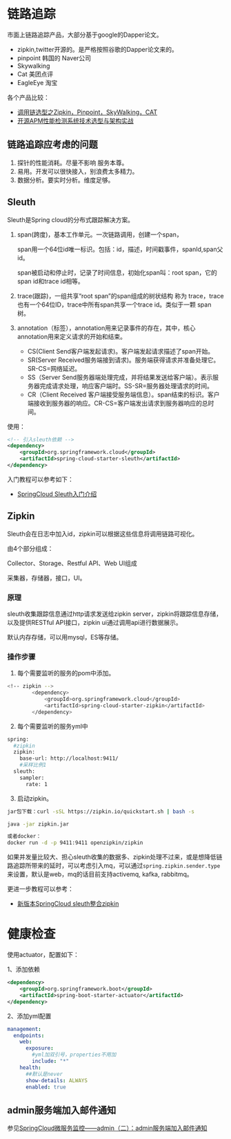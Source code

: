 # 链路追踪  

市面上链路追踪产品，大部分基于google的Dapper论文。

- zipkin,twitter开源的。是严格按照谷歌的Dapper论文来的。
- pinpoint 韩国的 Naver公司
- Skywalking
- Cat 美团点评
- EagleEye 淘宝

各个产品比较：

- [调用链选型之Zipkin，Pinpoint，SkyWalking，CAT](https://www.jianshu.com/p/0fbbf99a236e)
- [开源APM性能检测系统技术选型与架构实战](https://www.pianshen.com/article/14489990/)

## 链路追踪应考虑的问题

1. 探针的性能消耗。尽量不影响 服务本尊。
2. 易用。开发可以很快接入，别浪费太多精力。
3. 数据分析。要实时分析。维度足够。

## Sleuth

Sleuth是Spring cloud的分布式跟踪解决方案。

1. span(跨度)，基本工作单元。一次链路调用，创建一个span，

   span用一个64位id唯一标识。包括：id，描述，时间戳事件，spanId,span父id。

   span被启动和停止时，记录了时间信息，初始化span叫：root span，它的span id和trace id相等。

2. trace(跟踪)，一组共享“root span”的span组成的树状结构 称为 trace，trace也有一个64位ID，trace中所有span共享一个trace id。类似于一颗 span 树。

3. annotation（标签），annotation用来记录事件的存在，其中，核心annotation用来定义请求的开始和结束。

   - CS(Client Send客户端发起请求)。客户端发起请求描述了span开始。
   - SR(Server Received服务端接到请求)。服务端获得请求并准备处理它。SR-CS=网络延迟。
   - SS（Server Send服务器端处理完成，并将结果发送给客户端）。表示服务器完成请求处理，响应客户端时。SS-SR=服务器处理请求的时间。
   - CR（Client Received 客户端接受服务端信息）。span结束的标识。客户端接收到服务器的响应。CR-CS=客户端发出请求到服务器响应的总时间。

使用：

```xml
<!-- 引入sleuth依赖 -->
<dependency>
    <groupId>org.springframework.cloud</groupId>
    <artifactId>spring-cloud-starter-sleuth</artifactId>
</dependency>
```



入门教程可以参考如下：

- [SpringCloud Sleuth入门介绍](https://blog.csdn.net/qq_38526573/article/details/94294943)

## Zipkin

Sleuth会在日志中加入id，zipkin可以根据这些信息将调用链路可视化。

由4个部分组成：

Collector、Storage、Restful API、Web UI组成

采集器，存储器，接口，UI。

### 原理

sleuth收集跟踪信息通过http请求发送给zipkin server，zipkin将跟踪信息存储，以及提供RESTful API接口，zipkin ui通过调用api进行数据展示。

默认内存存储，可以用mysql，ES等存储。



### 操作步骤

1. 每个需要监听的服务的pom中添加。

```sh
<!-- zipkin -->
		<dependency>
			<groupId>org.springframework.cloud</groupId>
			<artifactId>spring-cloud-starter-zipkin</artifactId>
		</dependency>
```

2. 每个需要监听的服务yml中

```sh
spring:
  #zipkin
  zipkin:
    base-url: http://localhost:9411/
    #采样比例1
  sleuth:
    sampler:
      rate: 1  
```

3. 启动zipkin。

```sh
jar包下载：curl -sSL https://zipkin.io/quickstart.sh | bash -s

java -jar zipkin.jar

或者docker：
docker run -d -p 9411:9411 openzipkin/zipkin

```

如果并发量比较大、担心sleuth收集的数据多、zipkin处理不过来，或是想降低链路追踪所带来的延时，可以考虑引入mq，可以通过`spring.zipkin.sender.type`来设置，默认是web，mq的话目前支持activemq, kafka, rabbitmq。

更进一步教程可以参考：

- [新版本SpringCloud sleuth整合zipkin](https://www.cnblogs.com/haixiang/p/11568659.html)





# 健康检查

使用actuator，配置如下：

1、添加依赖

```xml
<dependency>
	<groupId>org.springframework.boot</groupId>
	<artifactId>spring-boot-starter-actuator</artifactId>
</dependency>
```

2、添加yml配置

```yaml
management:
  endpoints:
    web:
      exposure:
        #yml加双引号，properties不用加
        include: "*" 
    health:
      ##默认是never
      show-details: ALWAYS
      enabled: true   
```



## admin服务端加入邮件通知

参见[SpringCloud微服务监控——admin（二）：admin服务端加入邮件通知](https://blog.csdn.net/fyk844645164/article/details/98742356)

